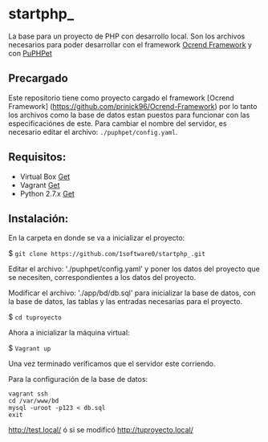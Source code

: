 # startphp_
La base para un proyecto de PHP con desarrollo local.
Son los archivos necesarios para poder desarrollar con el framework [Ocrend Framework](https://github.com/prinick96/Ocrend-Framework) y con [PuPHPet](http://puphpet.com)

## Precargado
Este repositorio tiene como proyecto cargado el framework [Ocrend Framework]
(https://github.com/prinick96/Ocrend-Framework) por lo tanto los archivos como
la base de datos estan puestos para funcionar con las especificaciónes de este.
Para cambiar el nombre del servidor, es necesario editar el archivo:
`./puphpet/config.yaml`.


## Requisitos:
- Virtual Box [Get](https://www.virtualbox.org/wiki/Downloads)
- Vagrant [Get](https://vagrantup.com/downloads.html)
- Python 2.7.x [Get](https://www.python.org/downloads/release/python-2712/)

## Instalación:
En la carpeta en donde se va a inicializar el proyecto:

$ ` git clone https://github.com/1software0/startphp_.git `

Editar el archivo: './puphpet/config.yaml' y poner los datos del proyecto que
se necesiten, correspondientes a los datos del proyecto.

Modificar el archivo: './app/bd/db.sql' para inicializar la base de datos, con
la base de datos, las tablas y las entradas necesarias para el proyecto.

$ ` cd tuproyecto `

Ahora a inicializar la máquina virtual:

$ ` Vagrant up `

Una vez terminado verificamos que el servidor este corriendo.

Para la configuración de la base de datos:

``` shel
vagrant ssh
cd /var/www/bd
mysql -uroot -p123 < db.sql
exit
```

http://test.local/ ó si se modificó http://tuproyecto.local/
